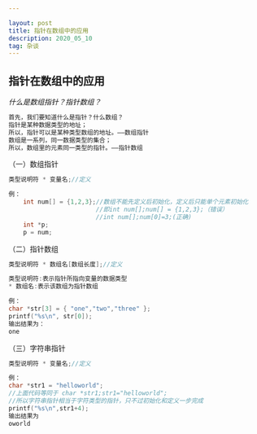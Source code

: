 ```yaml
---

layout: post
title: 指针在数组中的应用
description: 2020_05_10
tag: 杂谈
---
```


## 指针在数组中的应用
*什么是数组指针？指针数组？*
```c
首先，我们要知道什么是指针？什么数组？
指针是某种数据类型的地址；
所以，指针可以是某种类型数组的地址。——数组指针
数组是一系列，同一数据类型的集合；
所以，数组里的元素同一类型的指针。——指针数组

```

（一）数组指针
```c
类型说明符 * 变量名;//定义
```
```c
例：
	int num[] = {1,2,3};//数组不能先定义后初始化，定义后只能单个元素初始化	
						//即int num[];num[] = {1,2,3};（错误）
						//int num[];num[0]=3;(正确)
	int *p;
	p = num;
```

（二）指针数组
```c
类型说明符 * 数组名[数组长度];//定义

类型说明符:表示指针所指向变量的数据类型
* 数组名:表示该数组为指针数组

```

```c
例：
char *str[3] = { "one","two","three" };
printf("%s\n", str[0]);
输出结果为：
one
```

（三）字符串指针

```c
类型说明符 * 变量名;//定义
```

```c
例：
char *str1 = "helloworld";
//上面代码等同于 char *str1;str1="helloworld";
//所以字符串指针相当于字符类型的指针，只不过初始化和定义一步完成
printf("%s\n",str1+4);
输出结果为
oworld
```
